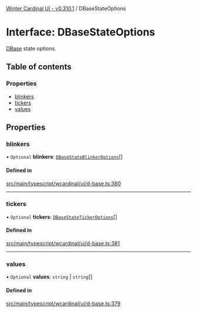 [Winter Cardinal UI - v0.310.1](../index.md) / DBaseStateOptions

# Interface: DBaseStateOptions

[DBase](../classes/DBase.md) state options.

## Table of contents

### Properties

- [blinkers](DBaseStateOptions.md#blinkers)
- [tickers](DBaseStateOptions.md#tickers)
- [values](DBaseStateOptions.md#values)

## Properties

### blinkers

• `Optional` **blinkers**: [`DBaseStateBlinkerOptions`](DBaseStateBlinkerOptions.md)[]

#### Defined in

[src/main/typescript/wcardinal/ui/d-base.ts:380](https://github.com/winter-cardinal/winter-cardinal-ui/blob/v0.310.1/src/main/typescript/wcardinal/ui/d-base.ts#L380)

___

### tickers

• `Optional` **tickers**: [`DBaseStateTickerOptions`](DBaseStateTickerOptions.md)[]

#### Defined in

[src/main/typescript/wcardinal/ui/d-base.ts:381](https://github.com/winter-cardinal/winter-cardinal-ui/blob/v0.310.1/src/main/typescript/wcardinal/ui/d-base.ts#L381)

___

### values

• `Optional` **values**: `string` \| `string`[]

#### Defined in

[src/main/typescript/wcardinal/ui/d-base.ts:379](https://github.com/winter-cardinal/winter-cardinal-ui/blob/v0.310.1/src/main/typescript/wcardinal/ui/d-base.ts#L379)
